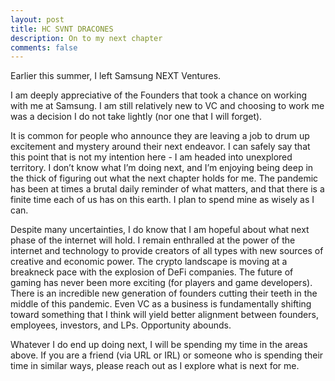 ```yaml
---
layout: post
title: HC SVNT DRACONES 
description: On to my next chapter
comments: false
--- 
```

Earlier this summer, I left Samsung NEXT Ventures. 

I am deeply appreciative of the Founders that took a chance on working with me at Samsung. I am still relatively new to VC and choosing to work me was a decision I do not take lightly (nor one that I will forget).

It is common for people who announce they are leaving a job to drum up excitement and mystery around their next endeavor. I can safely say that this point that is not my intention here - I am headed into unexplored territory. I don’t know what I’m doing next, and I’m enjoying being deep in the thick of figuring out what the next chapter holds for me. The pandemic has been at times a brutal daily reminder of what matters, and that there is a finite time each of us has on this earth. I plan to spend mine as wisely as I can.

Despite many uncertainties, I do know that I am hopeful about what next phase of the internet will hold. I remain enthralled at the power of the internet and technology to provide creators of all types with new sources of creative and economic power. The crypto landscape is moving at a breakneck pace with the explosion of DeFi companies. The future of gaming has never been more exciting (for players and game developers). There is an incredible new generation of founders cutting their teeth in the middle of this pandemic. Even VC as a business is fundamentally shifting toward something that I think will yield better alignment between founders, employees, investors, and LPs. Opportunity abounds.

Whatever I do end up doing next, I will be spending my time in the areas above. If you are a friend (via URL or IRL) or someone who is spending their time in similar ways, please reach out as I explore what is next for me.